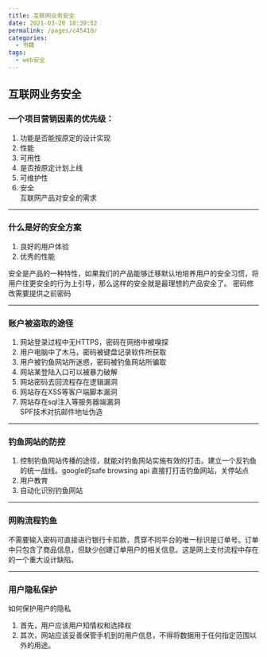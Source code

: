```yaml
---
title: 互联网业务安全
date: 2021-03-20 18:39:52
permalink: /pages/c45410/
categories:
  - 书籍
tags:
  - web安全
---
```

## 互联网业务安全

### 一个项目营销因素的优先级：

1. 功能是否能按原定的设计实现
2. 性能
3. 可用性
4. 是否按原定计划上线
5. 可维护性
6. 安全  
互联网产品对安全的需求

---

### 什么是好的安全方案

1. 良好的用户体验
2. 优秀的性能

安全是产品的一种特性，如果我们的产品能够迁移默认地培养用户的安全习惯，将用户往更安全的行为上引导，那么这样的安全就是最理想的产品安全了。
密码修改需要提供之前密码

---

### 账户被盗取的途径

1. 网站登录过程中无HTTPS，密码在网络中被嗅探
2. 用户电脑中了木马，密码被键盘记录软件所获取
3. 用户被钓鱼网站所迷惑，密码被钓鱼网站所骗取
4. 网站某登陆入口可以被暴力破解
5. 网站密码去回流程存在逻辑漏洞
6. 网站存在XSS等客户端脚本漏洞
7. 网站存在sql注入等服务器端漏洞  
SPF技术对抗邮件地址伪造

---

### 钓鱼网站的防控

1. 控制钓鱼网站传播的途径，就能对钓鱼网站实施有效的打击。建立一个反钓鱼的统一战线。google的safe browsing api
直接打打击钓鱼网站，关停站点
2. 用户教育
3. 自动化识别钓鱼网站 

---

### 网购流程钓鱼

不需要输入密码可直接进行银行卡扣款，贯穿不同平台的唯一标识是订单号。订单中只包含了商品信息，但缺少创建订单用户的相关信息。这是网上支付流程中存在的一个重大设计缺陷。

---

### 用户隐私保护

如何保护用户的隐私  
1. 首先，用户应该用户知情权和选择权  
2. 其次，网站应该妥善保管手机到的用户信息，不得将数据用于任何指定范围以外的用途。
